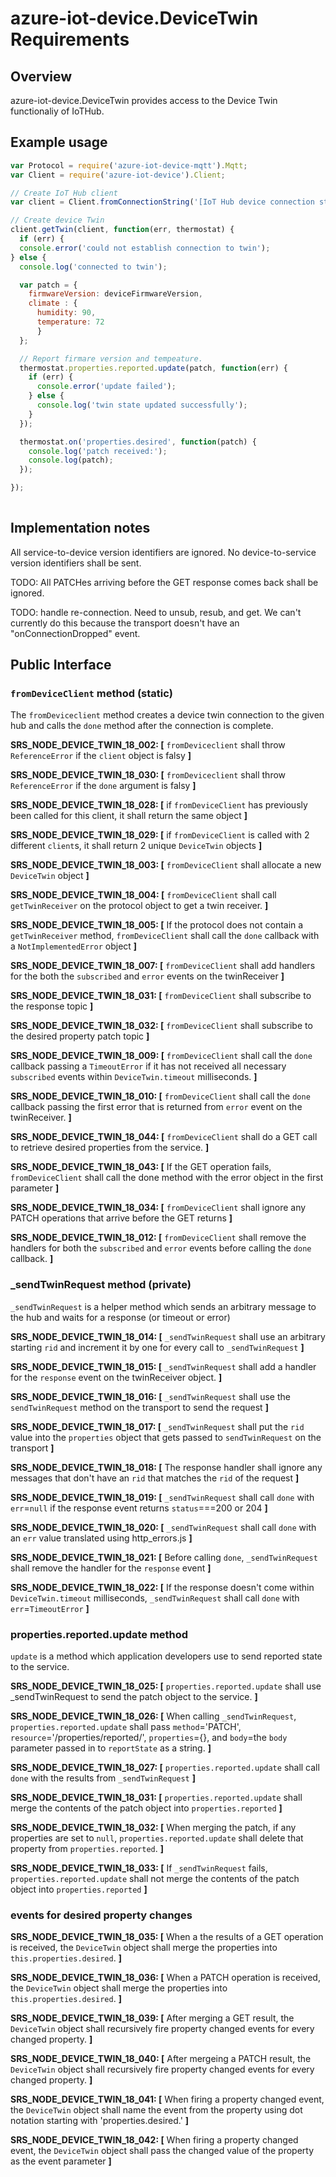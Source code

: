 # azure-iot-device.DeviceTwin Requirements

## Overview
azure-iot-device.DeviceTwin provides access to the Device Twin functionaliy of IoTHub.

## Example usage
```js
var Protocol = require('azure-iot-device-mqtt').Mqtt;
var Client = require('azure-iot-device').Client;

// Create IoT Hub client
var client = Client.fromConnectionString('[IoT Hub device connection string]', Protocol);

// Create device Twin
client.getTwin(client, function(err, thermostat) {
  if (err) {
  console.error('could not establish connection to twin');
} else {
  console.log('connected to twin');

  var patch = {
    firmwareVersion: deviceFirmwareVersion,
    climate : { 
      humidity: 90, 
      temperature: 72 
      }
  };

  // Report firmare version and tempeature.
  thermostat.properties.reported.update(patch, function(err) {
    if (err) {
      console.error('update failed');
    } else {
      console.log('twin state updated successfully');
    }
  });

  thermostat.on('properties.desired', function(patch) {
    console.log('patch received:');
    console.log(patch);
  });

});
 

```

## Implementation notes

All service-to-device version identifiers are ignored.  No device-to-service version identifiers shall be sent.  

TODO: All PATCHes arriving before the GET response comes back shall be ignored.

TODO: handle re-connection.  Need to unsub, resub, and get.  We can't currently do this because the transport doesn't have an "onConnectionDropped" event.

## Public Interface


### `fromDeviceClient` method (static)
The `fromDeviceclient` method creates a device twin connection to the given hub and calls the `done` method after the connection is complete.

**SRS_NODE_DEVICE_TWIN_18_002: [** `fromDeviceclient` shall throw `ReferenceError` if the `client` object is falsy **]**

**SRS_NODE_DEVICE_TWIN_18_030: [** `fromDeviceclient` shall throw `ReferenceError` if the `done` argument is falsy **]**

**SRS_NODE_DEVICE_TWIN_18_028: [** if `fromDeviceClient` has previously been called for this client, it shall return the same object **]**

**SRS_NODE_DEVICE_TWIN_18_029: [** if `fromDeviceClient` is called with 2 different `client`s, it shall return 2 unique `DeviceTwin` objects **]**

**SRS_NODE_DEVICE_TWIN_18_003: [** `fromDeviceClient` shall allocate a new `DeviceTwin` object **]** 

**SRS_NODE_DEVICE_TWIN_18_004: [** `fromDeviceClient` shall call `getTwinReceiver` on the protocol object to get a twin receiver. **]** 

**SRS_NODE_DEVICE_TWIN_18_005: [** If the protocol does not contain a `getTwinReceiver` method, `fromDeviceClient` shall call the `done` callback with a `NotImplementedError` object **]** 

**SRS_NODE_DEVICE_TWIN_18_007: [** `fromDeviceClient` shall add handlers for the both the `subscribed` and `error` events on the twinReceiver **]** 

**SRS_NODE_DEVICE_TWIN_18_031: [** `fromDeviceClient` shall subscribe to the response topic **]**

**SRS_NODE_DEVICE_TWIN_18_032: [** `fromDeviceClient` shall subscribe to the desired property patch topic **]**

**SRS_NODE_DEVICE_TWIN_18_009: [** `fromDeviceClient` shall call the `done` callback passing a `TimeoutError` if it has not received all necessary `subscribed` events within `DeviceTwin.timeout` milliseconds. **]** 

**SRS_NODE_DEVICE_TWIN_18_010: [** `fromDeviceClient` shall call the `done` callback passing  the first error that is returned from `error` event on the twinReceiver. **]** 

**SRS_NODE_DEVICE_TWIN_18_044: [** `fromDeviceClient` shall do a GET call to retrieve desired properties from the service. **]**

**SRS_NODE_DEVICE_TWIN_18_043: [** If the GET operation fails, `fromDeviceClient` shall call the done method with the error object in the first parameter **]**

**SRS_NODE_DEVICE_TWIN_18_034: [** `fromDeviceClient` shall ignore any PATCH operations that arrive before the GET returns **]**

**SRS_NODE_DEVICE_TWIN_18_012: [** `fromDeviceClient` shall remove the handlers for both the `subscribed` and `error` events before calling the `done` callback. **]**


### _sendTwinRequest method (private)
`_sendTwinRequest` is a helper method which sends an arbitrary message to the hub and waits for a response (or timeout or error)

**SRS_NODE_DEVICE_TWIN_18_014: [** `_sendTwinRequest` shall use an arbitrary starting `rid` and increment it by one for every call to `_sendTwinRequest` **]** 

**SRS_NODE_DEVICE_TWIN_18_015: [** `_sendTwinRequest` shall add a handler for the `response` event on the twinReceiver object.  **]**

**SRS_NODE_DEVICE_TWIN_18_016: [** `_sendTwinRequest` shall use the `sendTwinRequest` method on the transport to send the request **]** 

**SRS_NODE_DEVICE_TWIN_18_017: [** `_sendTwinRequest` shall put the `rid` value into the `properties` object that gets passed to `sendTwinRequest` on the transport **]** 

**SRS_NODE_DEVICE_TWIN_18_018: [** The response handler shall ignore any messages that don't have an `rid` that matches the `rid` of the request **]**  

**SRS_NODE_DEVICE_TWIN_18_019: [** `_sendTwinRequest` shall call `done` with `err`=`null` if the response event returns `status`===200 or 204 **]**  

**SRS_NODE_DEVICE_TWIN_18_020: [** `_sendTwinRequest` shall call `done` with an `err` value translated using http_errors.js **]** 

**SRS_NODE_DEVICE_TWIN_18_021: [** Before calling `done`, `_sendTwinRequest` shall remove the handler for the `response` event **]** 

**SRS_NODE_DEVICE_TWIN_18_022: [** If the response doesn't come within `DeviceTwin.timeout` milliseconds, `_sendTwinRequest` shall call `done` with `err`=`TimeoutError` **]**  


### properties.reported.update method
`update` is a method which application developers use to send reported state to the service.

**SRS_NODE_DEVICE_TWIN_18_025: [** `properties.reported.update` shall use _sendTwinRequest to send the patch object to the service. **]** 

**SRS_NODE_DEVICE_TWIN_18_026: [** When calling `_sendTwinRequest`, `properties.reported.update` shall pass `method`='PATCH', `resource`='/properties/reported/', `properties`={}, and `body`=the `body` parameter passed in to `reportState` as a string. **]**   

**SRS_NODE_DEVICE_TWIN_18_027: [** `properties.reported.update` shall call `done` with the results from `_sendTwinRequest` **]** 

**SRS_NODE_DEVICE_TWIN_18_031: [** `properties.reported.update` shall merge the contents of the patch object into `properties.reported` **]**

**SRS_NODE_DEVICE_TWIN_18_032: [** When merging the patch, if any properties are set to `null`, `properties.reported.update` shall delete that property from `properties.reported`. **]**

**SRS_NODE_DEVICE_TWIN_18_033: [** If `_sendTwinRequest` fails, `properties.reported.update` shall not merge the contents of the patch object into `properties.reported` **]**


### events for desired property changes

**SRS_NODE_DEVICE_TWIN_18_035: [** When a the results of a GET operation is received, the `DeviceTwin` object shall merge the properties into `this.properties.desired`. **]**

**SRS_NODE_DEVICE_TWIN_18_036: [** When a PATCH operation is received, the `DeviceTwin` object shall merge the properties into `this.properties.desired`. **]**

**SRS_NODE_DEVICE_TWIN_18_039: [** After merging a GET result, the `DeviceTwin` object shall recursively fire property changed events for every changed property. **]**

**SRS_NODE_DEVICE_TWIN_18_040: [** After mergeing a PATCH result, the `DeviceTwin` object shall recursively fire property changed events for every changed property. **]**

**SRS_NODE_DEVICE_TWIN_18_041: [** When firing a property changed event, the `DeviceTwin` object shall name the event from the property using dot notation starting with 'properties.desired.' **]**

**SRS_NODE_DEVICE_TWIN_18_042: [** When firing a property changed event, the `DeviceTwin` object shall pass the changed value of the property as the event parameter **]**
